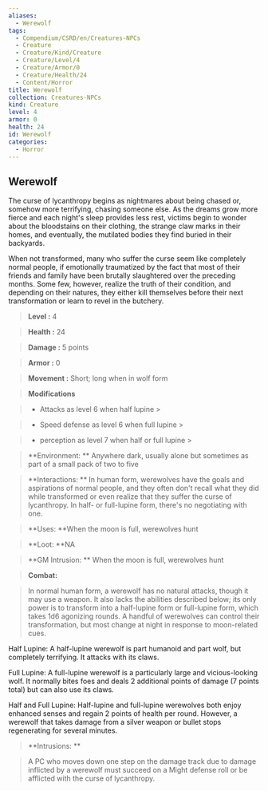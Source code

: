 ```yaml
---
aliases:
  - Werewolf
tags:
  - Compendium/CSRD/en/Creatures-NPCs
  - Creature
  - Creature/Kind/Creature
  - Creature/Level/4
  - Creature/Armor/0
  - Creature/Health/24
  - Content/Horror
title: Werewolf
collection: Creatures-NPCs
kind: Creature
level: 4
armor: 0
health: 24
id: Werewolf
categories:
  - Horror
---
```

## Werewolf    
The curse of lycanthropy begins as nightmares about being chased or, somehow more terrifying, chasing someone else. As the dreams grow more fierce and each night's sleep provides less rest, victims begin to wonder about the bloodstains on their clothing, the strange claw marks in their homes, and eventually, the mutilated bodies they find buried in their backyards.  
When not transformed, many who suffer the curse seem like completely normal people, if emotionally traumatized by the fact that most of their friends and family have been brutally slaughtered over the preceding months. Some few, however, realize the truth of their condition, and depending on their natures, they either kill themselves before their next transformation or learn to revel in the butchery.    
  
    
> **Level :** 4    
> **Health :** 24    
> **Damage :** 5 points    
> **Armor :** 0    
> **Movement :** Short; long when in wolf form    
> **Modifications**    
>- Attacks as level 6 when half lupine >  
>    
>- Speed defense as level 6 when full lupine >  
>    
>- perception as level 7 when half or full lupine >  
>    
> **Environment: ** Anywhere dark, usually alone but sometimes as part of a small pack of two to five    
> **Interactions: ** In human form, werewolves have the goals and aspirations of normal people, and they often don't recall what they did while transformed or even realize that they suffer the curse of lycanthropy. In half- or full-lupine form, there's no negotiating with one.    
> **Uses: **When the moon is full, werewolves hunt    
> **Loot: **NA    
> **GM Intrusion: ** When the moon is full, werewolves hunt    
  
> **Combat:**   
> In normal human form, a werewolf has no natural attacks, though it may use a weapon. It also lacks the abilities described below; its only power is to transform into a half-lupine form or full-lupine form, which takes 1d6 agonizing rounds. A handful of werewolves can control their transformation, but most change at night in response to moon-related cues.  
Half Lupine: A half-lupine werewolf is part humanoid and part wolf, but completely terrifying. It attacks with its claws.  
Full Lupine: A full-lupine werewolf is a particularly large and vicious-looking wolf. It normally bites foes and deals 2 additional points of damage (7 points total) but can also use its claws.  
Half and Full Lupine: Half-lupine and full-lupine werewolves both enjoy enhanced senses and regain 2 points of health per round. However, a werewolf that takes damage from a silver weapon or bullet stops regenerating for several minutes.    
    
  
> **Intrusions: **   
> A PC who moves down one step on the damage track due to damage inflicted by a werewolf must succeed on a Might defense roll or be afflicted with the curse of lycanthropy.    
